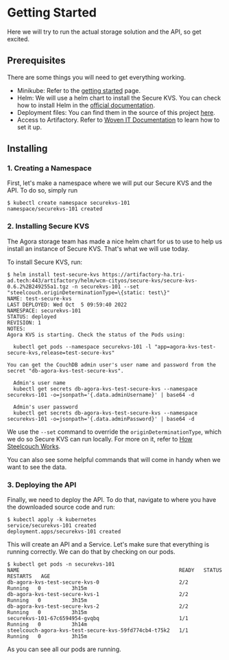 # Getting Started
Here we will try to run the actual storage solution and the API, so get excited.

## Prerequisites
There are some things you will need to get everything working.

* Minikube: Refer to the [getting started](https://minikube.sigs.k8s.io/docs/start/) page.
* Helm: We will use a helm chart to install the Secure KVS. You can check how to install Helm in the [official documentation](https://helm.sh/docs/intro/install/).
* Deployment files: You can find them in the source of this project [here](https://github.tri-ad.tech/cityos-platform/cityos/tree/main/ns/tutorial/securekvs-101).
* Access to Artifactory. Refer to [Woven IT Documentation](https://docs.woven-planet.tech/engineering_software/artifactory/support/Docker-Registry/) to learn how to set it up.

## Installing
### 1. Creating a Namespace
First, let's make a namespace where we will put our Secure KVS and the API. To do so, simply run

```shell
$ kubectl create namespace securekvs-101
namespace/securekvs-101 created
```

### 2. Installing Secure KVS
The Agora storage team has made a nice helm chart for us to use to help us install an instance of Secure KVS. That's what we will use today.

To install Secure KVS, run:

```shell
$ helm install test-secure-kvs https://artifactory-ha.tri-ad.tech:443/artifactory/helm/wcm-cityos/secure-kvs/secure-kvs-0.6.2%2B249255a1.tgz -n securekvs-101 --set "steelcouch.originDeterminationType=\{static: test\}"
NAME: test-secure-kvs
LAST DEPLOYED: Wed Oct  5 09:59:40 2022
NAMESPACE: securekvs-101
STATUS: deployed
REVISION: 1
NOTES:
Agora KVS is starting. Check the status of the Pods using:

  kubectl get pods --namespace securekvs-101 -l "app=agora-kvs-test-secure-kvs,release=test-secure-kvs"

You can get the CouchDB admin user's user name and password from the secret "db-agora-kvs-test-secure-kvs".

  Admin's user name
  kubectl get secrets db-agora-kvs-test-secure-kvs --namespace securekvs-101 -o=jsonpath='{.data.adminUsername}' | base64 -d

  Admin's user password
  kubectl get secrets db-agora-kvs-test-secure-kvs --namespace securekvs-101 -o=jsonpath='{.data.adminPassword}' | base64 -d
```

We use the `--set` command to override the `originDeterminationType`, which we do so Secure KVS can run locally. For more on it, refer to [How Steelcouch Works](https://developer.woven-city.toyota/docs/default/component/steelcouch/MANUAL/).

You can also see some helpful commands that will come in handy when we want to see the data.

### 3. Deploying the API
Finally, we need to deploy the API. To do that, navigate to where you have the downloaded source code and run:

```shell
$ kubectl apply -k kubernetes
service/securekvs-101 created
deployment.apps/securekvs-101 created
```

This will create an API and a Service. Let's make sure that everything is running correctly. We can do that by checking on our pods.

```shell
$ kubectl get pods -n securekvs-101
NAME                                                    READY   STATUS    RESTARTS   AGE
db-agora-kvs-test-secure-kvs-0                          2/2     Running   0          3h15m
db-agora-kvs-test-secure-kvs-1                          2/2     Running   0          3h15m
db-agora-kvs-test-secure-kvs-2                          2/2     Running   0          3h15m
securekvs-101-67c6594954-gvqbq                          1/1     Running   0          3h14m
steelcouch-agora-kvs-test-secure-kvs-59fd774cb4-t75k2   1/1     Running   0          3h15m
```

As you can see all our pods are running.
